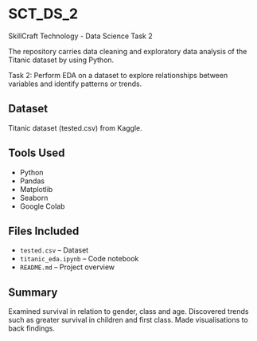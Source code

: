 # SCT_DS_2

SkillCraft Technology - Data Science Task 2

The repository carries data cleaning and exploratory data analysis of the Titanic dataset by using Python.

Task 2: Perform EDA on a dataset to explore relationships between variables and identify patterns or trends.

## Dataset
Titanic dataset (tested.csv) from Kaggle.

## Tools Used
- Python
- Pandas
- Matplotlib
- Seaborn
- Google Colab

## Files Included
- `tested.csv` – Dataset
- `titanic_eda.ipynb` – Code notebook
- `README.md` – Project overview

## Summary
Examined survival in relation to gender, class and age. Discovered trends such as greater survival in children and first class. Made visualisations to back findings.

